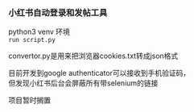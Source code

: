### 小红书自动登录和发帖工具

python3 venv 环境<br>
`run script.py`

convertor.py是用来把浏览器cookies.txt转成json格式


目前开发到google authenticator可以接收到手机验证码，<br>
但发现小红书后台会屏蔽所有带selenium的链接<br>

项目暂时搁置
